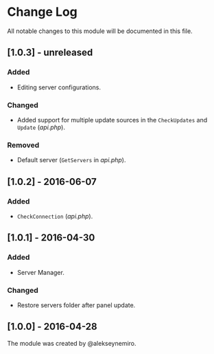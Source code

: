 # Change Log

All notable changes to this module will be documented in this file.

## [1.0.3] - unreleased
### Added
- Editing server configurations.

### Changed
- Added support for multiple update sources in the `CheckUpdates` and `Update` (*api.php*).

### Removed
- Default server (`GetServers` in *api.php*).

## [1.0.2] - 2016-06-07
### Added
- `CheckConnection` (*api.php*).

## [1.0.1] - 2016-04-30
### Added
- Server Manager.

### Changed
- Restore servers folder after panel update.

## [1.0.0] - 2016-04-28
The module was created by @alekseynemiro.